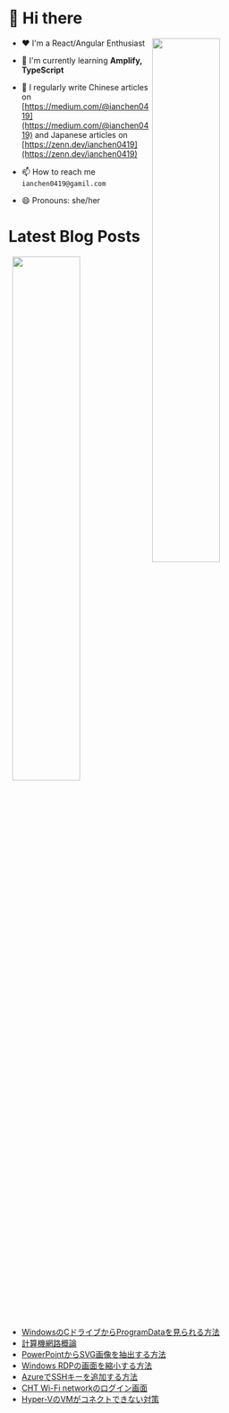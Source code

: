 # 👋 Hi there

<p><img align="right" width="49%" src="https://github-readme-stats.vercel.app/api/top-langs?username=ianchen0419&show_icons=true&locale=en&layout=compact&count_private=false"/></p>


- ❤️ I'm a React/Angular Enthusiast

- 🌱 I'm currently learning **Amplify, TypeScript**

- 📝 I regularly write Chinese articles on [https://medium.com/@ianchen0419](https://medium.com/@ianchen0419) and Japanese articles on [https://zenn.dev/ianchen0419](https://zenn.dev/ianchen0419)

- 📫 How to reach me `ianchen0419@gamil.com`

- 😄 Pronouns: she/her 

# Latest Blog Posts

<p><img align="right" width="49%" src="https://github-readme-stats.vercel.app/api?username=ianchen0419&show_icons=true"/></p>

<!-- BLOG-POST-LIST:START -->
- [WindowsのCドライブからProgramDataを見られる方法](https://zenn.dev/ianchen0419/articles/0bad907be6ab54)
- [計算機網路概論](https://zenn.dev/ianchen0419/books/a028e39c91be5c)
- [PowerPointからSVG画像を抽出する方法](https://zenn.dev/ianchen0419/articles/1cc9704838e9e5)
- [Windows RDPの画面を縮小する方法](https://zenn.dev/ianchen0419/articles/b78dd5af935da1)
- [AzureでSSHキーを追加する方法](https://zenn.dev/ianchen0419/articles/556ffcf8debf59)
- [CHT Wi-Fi networkのログイン画面](https://zenn.dev/ianchen0419/articles/f775cdbb881358)
- [Hyper-VのVMがコネクトできない対策](https://zenn.dev/ianchen0419/articles/15ac40b1788aca)
<!-- BLOG-POST-LIST:END -->
